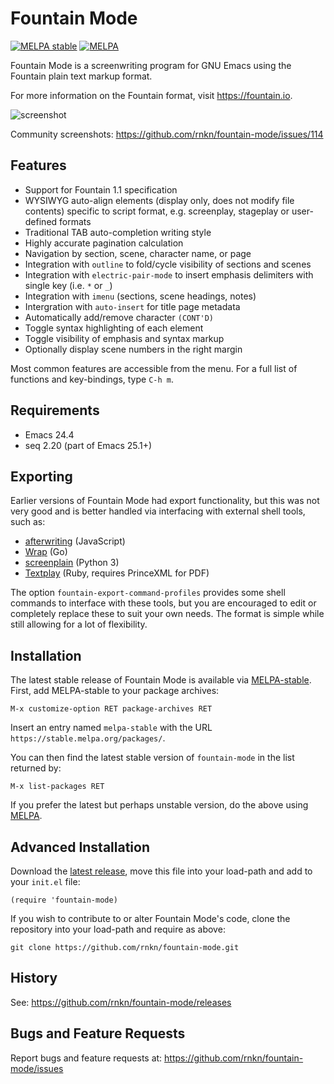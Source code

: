 # Fountain Mode #

[![MELPA stable](https://stable.melpa.org/packages/fountain-mode-badge.svg)][1]
[![MELPA](https://melpa.org/packages/fountain-mode-badge.svg)][2]

Fountain Mode is a screenwriting program for GNU Emacs using the
Fountain plain text markup format.

For more information on the Fountain format, visit <https://fountain.io>.

![screenshot](https://user-images.githubusercontent.com/1256849/74600084-c1553900-50d7-11ea-9367-c9726e2bffee.png)

Community screenshots: <https://github.com/rnkn/fountain-mode/issues/114>

## Features ##

- Support for Fountain 1.1 specification
- WYSIWYG auto-align elements (display only, does not modify file
  contents) specific to script format, e.g. screenplay, stageplay or
  user-defined formats
- Traditional TAB auto-completion writing style
- Highly accurate pagination calculation
- Navigation by section, scene, character name, or page
- Integration with `outline` to fold/cycle visibility of sections and
  scenes
- Integration with `electric-pair-mode` to insert emphasis delimiters
  with single key (i.e. `*` or `_`)
- Integration with `imenu` (sections, scene headings, notes)
- Intergration with `auto-insert` for title page metadata
- Automatically add/remove character `(CONT'D)`
- Toggle syntax highlighting of each element
- Toggle visibility of emphasis and syntax markup
- Optionally display scene numbers in the right margin

Most common features are accessible from the menu. For a full list of
functions and key-bindings, type `C-h m`.

## Requirements ##

- Emacs 24.4
- seq 2.20 (part of Emacs 25.1+)

## Exporting ##

Earlier versions of Fountain Mode had export functionality, but this was
not very good and is better handled via interfacing with external shell
tools, such as:

- [afterwriting](https://github.com/ifrost/afterwriting-labs/blob/master/docs/clients.md) (JavaScript)
- [Wrap](https://github.com/Wraparound/wrap) (Go)
- [screenplain](https://github.com/vilcans/screenplain) (Python 3)
- [Textplay](https://github.com/olivertaylor/Textplay) (Ruby, requires PrinceXML for PDF)

The option `fountain-export-command-profiles` provides some shell
commands to interface with these tools, but you are encouraged to edit
or completely replace these to suit your own needs. The format is simple
while still allowing for a lot of flexibility.

## Installation ##

The latest stable release of Fountain Mode is available via
[MELPA-stable][1]. First, add MELPA-stable to your package archives:

    M-x customize-option RET package-archives RET
    
Insert an entry named `melpa-stable` with the URL `https://stable.melpa.org/packages/`.

You can then find the latest stable version of `fountain-mode` in the
list returned by:

    M-x list-packages RET

If you prefer the latest but perhaps unstable version, do the above
using [MELPA][2].

## Advanced Installation ##

Download the [latest release][3], move this file into your load-path and
add to your `init.el` file:

    (require 'fountain-mode)

If you wish to contribute to or alter Fountain Mode's code, clone the
repository into your load-path and require as above:

    git clone https://github.com/rnkn/fountain-mode.git

## History ##

See: <https://github.com/rnkn/fountain-mode/releases>

## Bugs and Feature Requests ##

Report bugs and feature requests at: <https://github.com/rnkn/fountain-mode/issues>

[1]: https://stable.melpa.org/#/fountain-mode
[2]: https://melpa.org/#/fountain-mode
[3]: https://github.com/rnkn/fountain-mode/releases/latest
